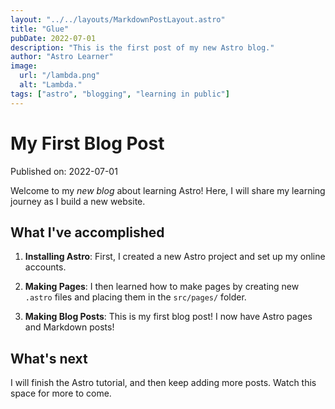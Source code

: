 ```yaml
---
layout: "../../layouts/MarkdownPostLayout.astro"
title: "Glue"
pubDate: 2022-07-01
description: "This is the first post of my new Astro blog."
author: "Astro Learner"
image:
  url: "/lambda.png"
  alt: "Lambda."
tags: ["astro", "blogging", "learning in public"]
---
```


# My First Blog Post

Published on: 2022-07-01

Welcome to my _new blog_ about learning Astro! Here, I will share my learning journey as I build a new website.

## What I've accomplished

1. **Installing Astro**: First, I created a new Astro project and set up my online accounts.

2. **Making Pages**: I then learned how to make pages by creating new `.astro` files and placing them in the `src/pages/` folder.

3. **Making Blog Posts**: This is my first blog post! I now have Astro pages and Markdown posts!

## What's next

I will finish the Astro tutorial, and then keep adding more posts. Watch this space for more to come.

